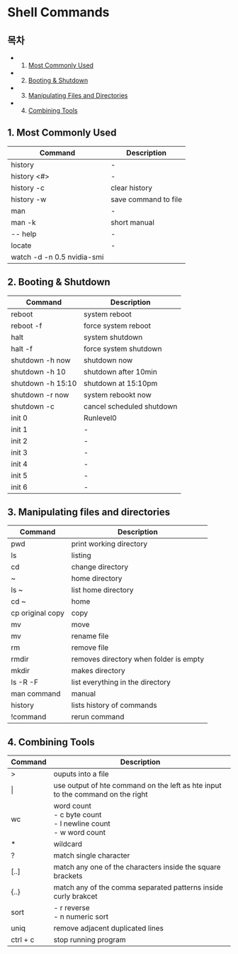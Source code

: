 # Shell Commands

## 목차

* 1. [Most Commonly Used](#1-most-commonly-used)
* 2. [Booting & Shutdown](#2-booting-shutdown)
* 3. [Manipulating Files and Directories](#3-manipulating-files-and-directories)
* 4. [Combining Tools](md#4-combining-tools)

## 1. Most Commonly Used
|Command|Description|
|--|--|
|history|-|
|history <#>|-|
|history -c|clear history|
|history -w  <file name>|save command to file|
|man <command>|-|
|man -k <command>|short manual|
|<command> -- help|-|
|locate <file name>|-|
|watch -d -n 0.5 nvidia-smi|


## 2. Booting & Shutdown
|Command|Description|
|--|--|
|reboot|system reboot|
|reboot -f|force system reboot|
|halt|system shutdown|
|halt -f|force system shutdown|
|shutdown -h now|shutdown now|
|shutdown -h 10|shutdown after 10min|
|shutdown -h 15:10|shutdown at 15:10pm|
|shutdown -r now|system rebookt now|
|shutdown -c|cancel scheduled shutdown|
|init 0|Runlevel0 |
|init 1|-|
|init 2|-|
|init 3|-|
|init 4|-|
|init 5|-|
|init 6|-|


## 3. Manipulating files and directories
|Command|Description|
|--|--|
|pwd|print working directory|
|ls|listing|
|cd|change directory|
|~ |home directory|
|ls ~|list home directory|
|cd ~ |home|
|cp original copy|copy|
|mv|move|
|mv|rename file|
|rm|remove file|
|rmdir|removes directory when folder is empty|
|mkdir|makes directory|
|ls -R -F|list everything in the directory|
|man command|manual|
|history|lists history of commands|
|!command|rerun command|> |output file|

## 4. Combining Tools
|Command|Description|
|--|--|
|>|ouputs into a file|
|\| |use output of hte command on the left as hte input to the command on the right|
|wc|word count <br> - c byte count <br> - l newline count <br> - w word count|
|*|wildcard|
|?|match single character|
|[..]|match any one of the characters inside the square brackets|
|{..}|match any of the comma separated patterns inside curly brakcet|
|sort|- r reverse <br> - n numeric sort|
|uniq|remove adjacent duplicated lines|
|ctrl + c|stop running program|
